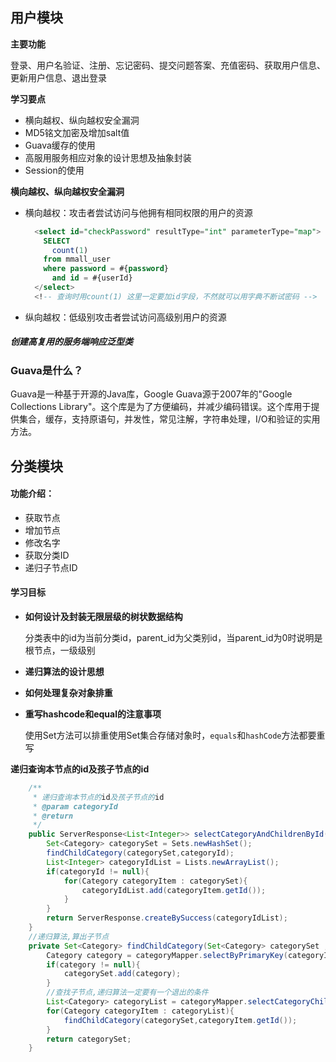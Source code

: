 ## 用户模块

**主要功能**

登录、用户名验证、注册、忘记密码、提交问题答案、充值密码、获取用户信息、更新用户信息、退出登录

**学习要点**

* 横向越权、纵向越权安全漏洞
* MD5铭文加密及增加salt值
* Guava缓存的使用
* 高服用服务相应对象的设计思想及抽象封装
* Session的使用



**横向越权、纵向越权安全漏洞**

* 横向越权：攻击者尝试访问与他拥有相同权限的用户的资源

  ```sql
    <select id="checkPassword" resultType="int" parameterType="map">
      SELECT
        count(1)
      from mmall_user
      where password = #{password}
        and id = #{userId} 
    </select>
    <!-- 查询时用count(1) 这里一定要加id字段，不然就可以用字典不断试密码 -->
  
  ```

  

* 纵向越权：低级别攻击者尝试访问高级别用户的资源



##### 创建高复用的服务端响应泛型类



### Guava是什么？

Guava是一种基于开源的Java库，Google Guava源于2007年的"Google Collections Library"。这个库是为了方便编码，并减少编码错误。这个库用于提供集合，缓存，支持原语句，并发性，常见注解，字符串处理，I/O和验证的实用方法。

## 分类模块

#### 功能介绍：

* 获取节点
* 增加节点
* 修改名字
* 获取分类ID
* 递归子节点ID

#### 学习目标

* **如何设计及封装无限层级的树状数据结构**

  分类表中的id为当前分类id，parent_id为父类别id，当parent_id为0时说明是根节点，一级级别

* **递归算法的设计思想**

* **如何处理复杂对象排重**

* **重写hashcode和equal的注意事项** 

  使用Set方法可以排重使用Set集合存储对象时，`equals`和`hashCode`方法都要重写

**递归查询本节点的id及孩子节点的id**

```java
    /**
     * 递归查询本节点的id及孩子节点的id
     * @param categoryId
     * @return
     */
    public ServerResponse<List<Integer>> selectCategoryAndChildrenById(Integer categoryId){
        Set<Category> categorySet = Sets.newHashSet();
        findChildCategory(categorySet,categoryId);
        List<Integer> categoryIdList = Lists.newArrayList();
        if(categoryId != null){
            for(Category categoryItem : categorySet){
                categoryIdList.add(categoryItem.getId());
            }
        }
        return ServerResponse.createBySuccess(categoryIdList);
    }
    //递归算法,算出子节点
    private Set<Category> findChildCategory(Set<Category> categorySet ,Integer categoryId){
        Category category = categoryMapper.selectByPrimaryKey(categoryId);
        if(category != null){
            categorySet.add(category);
        }
        //查找子节点,递归算法一定要有一个退出的条件
        List<Category> categoryList = categoryMapper.selectCategoryChildrenByParentId(categoryId);
        for(Category categoryItem : categoryList){
            findChildCategory(categorySet,categoryItem.getId());
        }
        return categorySet;
    }

```

